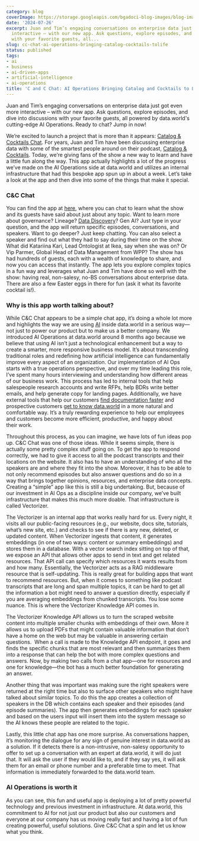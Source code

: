```yaml
---
category: blog
coverImage: https://storage.googleapis.com/bgadoci-blog-images/blog-images/images/blog-images/blog-post-images/8479fcf804dec8e8f76996700c2546b8_1.png
date: '2024-07-26'
excerpt: Juan and Tim’s engaging conversations on enterprise data just got even more
  interactive – with our new app. Ask questions, explore episodes, and dive into discussions
  with your favorite guests, all...
slug: cc-chat-ai-operations-bringing-catalog-cocktails-tolife
status: published
tags:
- ai
- business
- ai-driven-apps
- artificial-intelligence
- ai-operations
title: 'C and C Chat: AI Operations Bringing Catalog and Cocktails to Life'
---
```


Juan and Tim’s engaging conversations on enterprise data just got even more interactive – with our new app. Ask questions, explore episodes, and dive into discussions with your favorite guests, all powered by data.world's cutting-edge AI Operations. Ready to chat? Jump in now!

We’re excited to launch a project that is more than it appears: [Catalog & Cocktails Chat](https://cnc-chat.data.world/). For years, Juan and Tim have been discussing enterprise data with some of the smartest people around on their podcast, [Catalog & Cocktails](https://data.world/podcasts/). Today, we’re giving fans of the show a new way to learn and have a little fun along the way. This app actually highlights a lot of the progress we’ve made on the AI Operations side at data.world and utilizes an internal infrastructure that had this bespoke app spun up in about a week. Let’s take a look at the app and then dive into some of the things that make it special.

### **C&C Chat**

You can find the app at [here](https://cnc-chat.data.world/), where you can chat to learn what the show and its guests have said about just about any topic. Want to learn more about governance? Lineage? [Data Discovery](https://data.world/solutions/data-discovery/)? Gen AI? Just type in your question, and the app will return specific episodes, conversations, and speakers. Want to go deeper? Just keep chatting. You can also select a speaker and find out what they had to say during their time on the show. What did Katariina Kari, Lead Ontologist at Ikea, say when she was on? Or Vip Parmer, Global Head of Data Management from WPP? The show has had hundreds of guests, each with a wealth of knowledge to share, and now you can access that instantly. The app lets you explore complex topics in a fun way and leverages what Juan and Tim have done so well with the show: having real, non-salesy, no-BS conversations about enterprise data. There are also a few Easter eggs in there for fun (ask it what its favorite cocktail is!).

### **Why is this app worth talking about?**

While C&C Chat appears to be a simple chat app, it’s doing a whole lot more and highlights the way we are using [AI](https://data.world/ai/) inside data.world in a serious way—not just to power our product but to make us a better company. We introduced AI Operations at data.world around 8 months ago because we believe that using AI isn’t just a technological enhancement but a way to create a smarter, more responsive business model. It’s about transcending traditional roles and redefining how artificial intelligence can fundamentally improve every aspect of an organization. Our implementation of AI Ops starts with a true operations perspective, and over my time leading this role, I’ve spent many hours interviewing and understanding how different areas of our business work. This process has led to internal tools that help salespeople research accounts and write RFPs, help BDRs write better emails, and help generate copy for landing pages. Additionally, we have external tools that help our customers [find documentation faster](https://aidocsbot.data.world/) and prospective customers [get to know data.world](https://conversation.data.world/) in a more natural and comfortable way. It’s a truly rewarding experience to help our employees and customers become more efficient, productive, and happy about their work.

Throughout this process, as you can imagine, we have lots of fun ideas pop up. C&C Chat was one of those ideas. While it seems simple, there is actually some pretty complex stuff going on. To get the app to respond correctly, we had to give it access to all the podcast transcripts and their locations on the website. It also has to have an understanding of who all the speakers are and where they fit into the show. Moreover, it has to be able to not only recommend episodes but also answer questions and do so in a way that brings together opinions, resources, and enterprise data concepts. Creating a “simple” app like this is still a big undertaking. But, because of our investment in AI Ops as a discipline inside our company, we’ve built infrastructure that makes this much more doable. That infrastructure is called Vectorizer.

The Vectorizer is an internal app that works really hard for us. Every night, it visits all our public-facing resources (e.g., our website, docs site, tutorials, what’s new site, etc.) and checks to see if there is any new, deleted, or updated content. When Vectorizer ingests that content, it generates embeddings (in one of two ways: content or summary embeddings) and stores them in a database. With a vector search index sitting on top of that, we expose an API that allows other apps to send in text and get related resources. That API call can specify which resources it wants results from and how many. Essentially, the Vectorizer acts as a RAG middleware resource that is self-updating. This is really great for building apps that want to recommend resources. But, when it comes to something like podcast transcripts that are long and span multiple topics, it can be hard to get all the information a bot might need to answer a question directly, especially if you are averaging embeddings from chunked transcripts. You lose some nuance. This is where the Vectorizer Knowledge API comes in.

The Vectorizer Knowledge API allows us to turn the scraped website content into multiple smaller chunks with embeddings of their own. More it allows us to upload PDFs that might contain valuable information that don’t have a home on the web but may be valuable in answering certain questions.  When a call is made to the Knowledge API endpoint, it goes and finds the specific chunks that are most relevant and then summarizes them into a response that can help the bot with more complex questions and answers. Now, by making two calls from a chat app—one for resources and one for knowledge—the bot has a much better foundation for generating an answer. 

Another thing that was important was making sure the right speakers were returned at the right time but also to surface other speakers who might have talked about similar topics. To do this the app creates a collection of speakers in the DB which contains each speaker and their episodes (and episode summaries). The app then generates embeddings for each speaker and based on the users input will insert them into the system message so the AI knows these people are related to the topic.

Lastly, this little chat app has one more surprise. As conversations happen, it’s monitoring the dialogue for any sign of genuine interest in data.world as a solution. If it detects there is a non-intrusive, non-salesy opportunity to offer to set up a conversation with an expert at data.world, it will do just that. It will ask the user if they would like to, and if they say yes, it will ask them for an email or phone number and a preferable time to meet. That information is immediately forwarded to the data.world team.

### **AI Operations is worth it**

As you can see, this fun and useful app is deploying a lot of pretty powerful technology and previous investment in infrastructure. At data.world, this commitment to AI for not just our product but also our customers and everyone at our company has us moving really fast and having a lot of fun creating powerful, useful solutions. Give C&C Chat a spin and let us know what you think.